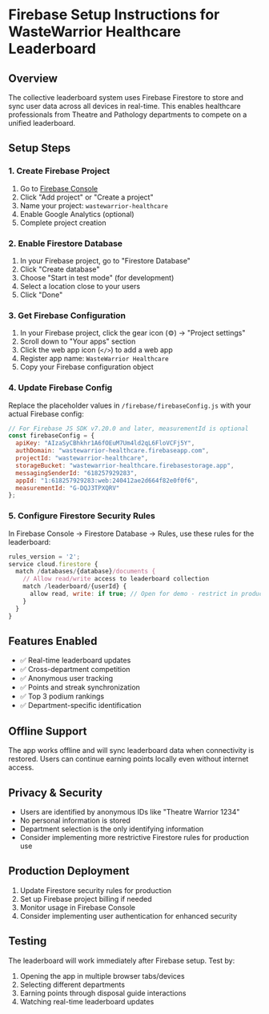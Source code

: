 # Firebase Setup Instructions for WasteWarrior Healthcare Leaderboard

## Overview
The collective leaderboard system uses Firebase Firestore to store and sync user data across all devices in real-time. This enables healthcare professionals from Theatre and Pathology departments to compete on a unified leaderboard.

## Setup Steps

### 1. Create Firebase Project
1. Go to [Firebase Console](https://console.firebase.google.com/)
2. Click "Add project" or "Create a project"
3. Name your project: `wastewarrior-healthcare`
4. Enable Google Analytics (optional)
5. Complete project creation

### 2. Enable Firestore Database
1. In your Firebase project, go to "Firestore Database"
2. Click "Create database"
3. Choose "Start in test mode" (for development)
4. Select a location close to your users
5. Click "Done"

### 3. Get Firebase Configuration
1. In your Firebase project, click the gear icon (⚙️) → "Project settings"
2. Scroll down to "Your apps" section
3. Click the web app icon (`</>`) to add a web app
4. Register app name: `WasteWarrior Healthcare`
5. Copy your Firebase configuration object

### 4. Update Firebase Config
Replace the placeholder values in `/firebase/firebaseConfig.js` with your actual Firebase config:

```javascript
// For Firebase JS SDK v7.20.0 and later, measurementId is optional
const firebaseConfig = {
  apiKey: "AIzaSyCBhkhr1A6fOEuM7Um4ld2qL6FloVCFj5Y",
  authDomain: "wastewarrior-healthcare.firebaseapp.com",
  projectId: "wastewarrior-healthcare",
  storageBucket: "wastewarrior-healthcare.firebasestorage.app",
  messagingSenderId: "618257929283",
  appId: "1:618257929283:web:240412ae2d664f82e0f0f6",
  measurementId: "G-DQJ3TPXQRV"
};
```

### 5. Configure Firestore Security Rules
In Firebase Console → Firestore Database → Rules, use these rules for the leaderboard:

```javascript
rules_version = '2';
service cloud.firestore {
  match /databases/{database}/documents {
    // Allow read/write access to leaderboard collection
    match /leaderboard/{userId} {
      allow read, write: if true; // Open for demo - restrict in production
    }
  }
}
```

## Features Enabled
- ✅ Real-time leaderboard updates
- ✅ Cross-department competition
- ✅ Anonymous user tracking
- ✅ Points and streak synchronization
- ✅ Top 3 podium rankings
- ✅ Department-specific identification

## Offline Support
The app works offline and will sync leaderboard data when connectivity is restored. Users can continue earning points locally even without internet access.

## Privacy & Security
- Users are identified by anonymous IDs like "Theatre Warrior 1234"
- No personal information is stored
- Department selection is the only identifying information
- Consider implementing more restrictive Firestore rules for production use

## Production Deployment
1. Update Firestore security rules for production
2. Set up Firebase project billing if needed
3. Monitor usage in Firebase Console
4. Consider implementing user authentication for enhanced security

## Testing
The leaderboard will work immediately after Firebase setup. Test by:
1. Opening the app in multiple browser tabs/devices
2. Selecting different departments
3. Earning points through disposal guide interactions
4. Watching real-time leaderboard updates
